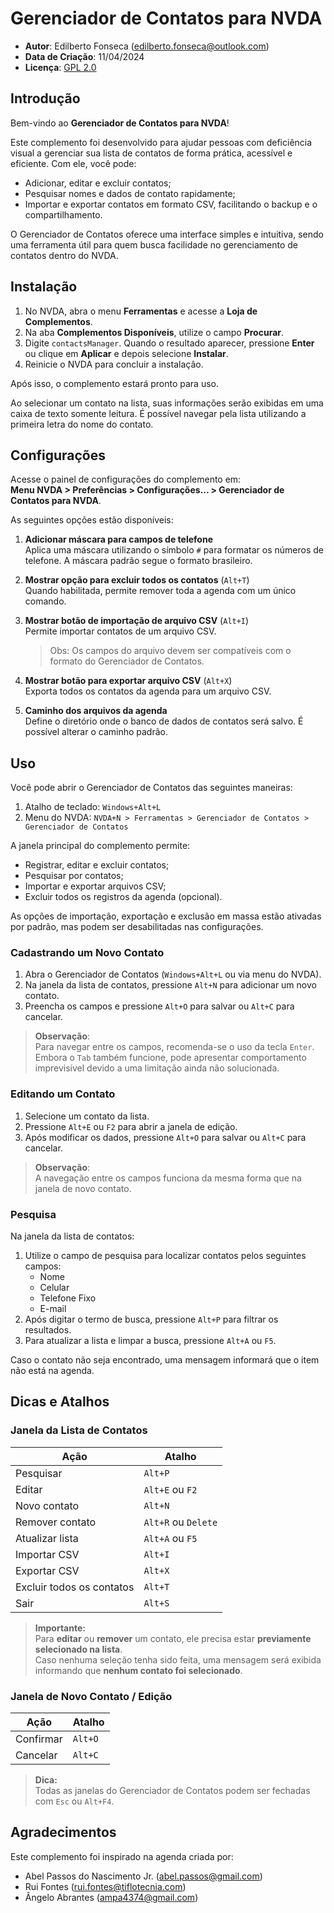 # Gerenciador de Contatos para NVDA

- **Autor**: Edilberto Fonseca (<edilberto.fonseca@outlook.com>)  
- **Data de Criação**: 11/04/2024  
- **Licença**: [GPL 2.0](https://www.gnu.org/licenses/gpl-2.0.html)

## Introdução

Bem-vindo ao **Gerenciador de Contatos para NVDA**!

Este complemento foi desenvolvido para ajudar pessoas com deficiência visual a gerenciar sua lista de contatos de forma prática, acessível e eficiente. Com ele, você pode:

- Adicionar, editar e excluir contatos;
- Pesquisar nomes e dados de contato rapidamente;
- Importar e exportar contatos em formato CSV, facilitando o backup e o compartilhamento.

O Gerenciador de Contatos oferece uma interface simples e intuitiva, sendo uma ferramenta útil para quem busca facilidade no gerenciamento de contatos dentro do NVDA.

## Instalação

1. No NVDA, abra o menu **Ferramentas** e acesse a **Loja de Complementos**.
2. Na aba **Complementos Disponíveis**, utilize o campo **Procurar**.
3. Digite `contactsManager`. Quando o resultado aparecer, pressione **Enter** ou clique em **Aplicar** e depois selecione **Instalar**.
4. Reinicie o NVDA para concluir a instalação.

Após isso, o complemento estará pronto para uso.

Ao selecionar um contato na lista, suas informações serão exibidas em uma caixa de texto somente leitura. É possível navegar pela lista utilizando a primeira letra do nome do contato.

## Configurações

Acesse o painel de configurações do complemento em:  
**Menu NVDA > Preferências > Configurações... > Gerenciador de Contatos para NVDA**.

As seguintes opções estão disponíveis:

1. **Adicionar máscara para campos de telefone**  
   Aplica uma máscara utilizando o símbolo `#` para formatar os números de telefone. A máscara padrão segue o formato brasileiro.

2. **Mostrar opção para excluir todos os contatos** (`Alt+T`)  
   Quando habilitada, permite remover toda a agenda com um único comando.

3. **Mostrar botão de importação de arquivo CSV** (`Alt+I`)  
   Permite importar contatos de um arquivo CSV.  
   > Obs: Os campos do arquivo devem ser compatíveis com o formato do Gerenciador de Contatos.

4. **Mostrar botão para exportar arquivo CSV** (`Alt+X`)  
   Exporta todos os contatos da agenda para um arquivo CSV.

5. **Caminho dos arquivos da agenda**  
   Define o diretório onde o banco de dados de contatos será salvo. É possível alterar o caminho padrão.

## Uso

Você pode abrir o Gerenciador de Contatos das seguintes maneiras:

1. Atalho de teclado: `Windows+Alt+L`
2. Menu do NVDA: `NVDA+N > Ferramentas > Gerenciador de Contatos > Gerenciador de Contatos`

A janela principal do complemento permite:

- Registrar, editar e excluir contatos;
- Pesquisar por contatos;
- Importar e exportar arquivos CSV;
- Excluir todos os registros da agenda (opcional).

As opções de importação, exportação e exclusão em massa estão ativadas por padrão, mas podem ser desabilitadas nas configurações.

### Cadastrando um Novo Contato

1. Abra o Gerenciador de Contatos (`Windows+Alt+L` ou via menu do NVDA).
2. Na janela da lista de contatos, pressione `Alt+N` para adicionar um novo contato.
3. Preencha os campos e pressione `Alt+O` para salvar ou `Alt+C` para cancelar.

> **Observação**:  
> Para navegar entre os campos, recomenda-se o uso da tecla `Enter`. Embora o `Tab` também funcione, pode apresentar comportamento imprevisível devido a uma limitação ainda não solucionada.

### Editando um Contato

1. Selecione um contato da lista.
2. Pressione `Alt+E` ou `F2` para abrir a janela de edição.
3. Após modificar os dados, pressione `Alt+O` para salvar ou `Alt+C` para cancelar.

> **Observação**:  
> A navegação entre os campos funciona da mesma forma que na janela de novo contato.

### Pesquisa

Na janela da lista de contatos:

1. Utilize o campo de pesquisa para localizar contatos pelos seguintes campos:
   - Nome
   - Celular
   - Telefone Fixo
   - E-mail
2. Após digitar o termo de busca, pressione `Alt+P` para filtrar os resultados.
3. Para atualizar a lista e limpar a busca, pressione `Alt+A` ou `F5`.

Caso o contato não seja encontrado, uma mensagem informará que o item não está na agenda.

## Dicas e Atalhos

### Janela da Lista de Contatos

| Ação                        | Atalho              |
|-----------------------------|---------------------|
| Pesquisar                   | `Alt+P`             |
| Editar                      | `Alt+E` ou `F2`     |
| Novo contato                | `Alt+N`             |
| Remover contato             | `Alt+R` ou `Delete` |
| Atualizar lista             | `Alt+A` ou `F5`     |
| Importar CSV                | `Alt+I`             |
| Exportar CSV                | `Alt+X`             |
| Excluir todos os contatos   | `Alt+T`             |
| Sair                        | `Alt+S`             |

> **Importante:**  
> Para **editar** ou **remover** um contato, ele precisa estar **previamente selecionado na lista**.  
> Caso nenhuma seleção tenha sido feita, uma mensagem será exibida informando que **nenhum contato foi selecionado**.

### Janela de Novo Contato / Edição

| Ação              | Atalho    |
|-------------------|-----------|
| Confirmar         | `Alt+O`   |
| Cancelar          | `Alt+C`   |

> **Dica:**  
> Todas as janelas do Gerenciador de Contatos podem ser fechadas com `Esc` ou `Alt+F4`.

## Agradecimentos

Este complemento foi inspirado na agenda criada por:

- Abel Passos do Nascimento Jr. (<abel.passos@gmail.com>)  
- Rui Fontes (<rui.fontes@tiflotecnia.com>)  
- Ângelo Abrantes (<ampa4374@gmail.com>)
